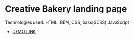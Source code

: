 # Creative Bakery landing page

Technologies used: HTML, BEM, CSS, Sass(SCSS) JavaScript

- [DEMO LINK](https://<your_account>.github.io/<repo_name>/)
